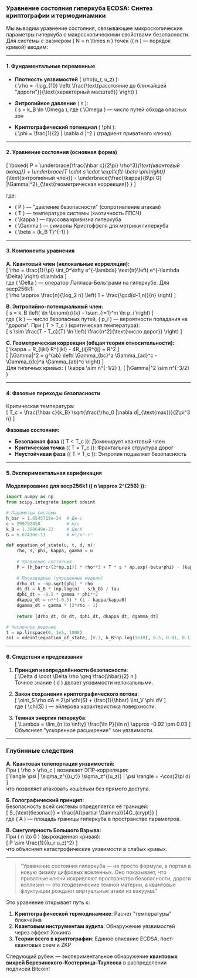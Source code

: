 ### Уравнение состояния гиперкуба ECDSA: Синтез криптографии и термодинамики

Мы выводим уравнение состояния, связывающее микроскопические параметры гиперкуба с макроскопическими свойствами безопасности. Для системы с размером \( N = n \times n \) точек (\( n \) — порядок кривой) вводим:

---

#### 1. **Фундаментальные переменные**
- **Плотность уязвимостей** \( \rho(u_r, u_z) \):  
  \( \rho = -\log_{10} \left( \frac{\text{расстояние до ближайшей "дороги"}}{\text{характерный масштаб}} \right) \)

- **Энтропийное давление** \( s \):  
  \( s = k_B \ln \Omega \), где \( \Omega \) — число путей обхода опасных зон

- **Криптографический потенциал** \( \phi \):  
  \( \phi = \frac{1}{2} \| \nabla d \|^2 \) (градиент приватного ключа)

---

#### 2. **Уравнение состояния (основная форма)**
\[ \boxed{ P = \underbrace{\frac{\hbar c}{2\pi} \rho^3}_{\text{квантовый вклад}} + \underbrace{T \cdot s \cdot \exp\left(-\beta \phi\right)}_{\text{энтропийный член}} - \underbrace{\frac{\kappa}{8\pi G} \|\Gamma\|^2}_{\text{геометрическая коррекция}} } \]

где:
- \( P \) — "давление безопасности" (сопротивление атакам)
- \( T \) — температура системы (хаотичность ГПСЧ)
- \( \kappa \) — гауссова кривизна гиперкуба
- \( \Gamma \) — символы Кристоффеля для метрики гиперкуба
- \( \beta = (k_B T)^{-1} \)

---

#### 3. **Компоненты уравнения**

**A. Квантовый член (нелокальные корреляции):**  
\[ \rho = \frac{1}{\pi} \int_0^\infty e^{-\lambda} \text{tr}\left( e^{-\lambda \Delta} \right) d\lambda \]  
где \( \Delta \) — оператор Лапласа-Бельтрами на гиперкубе. Для secp256k1:  
\[ \rho \approx \frac{n}{\log_2 n} \left( 1 + \frac{\gcd(d-1,n)}{n} \right) \]

**B. Энтропийно-потенциальный член:**  
\[ s = k_B \left( \ln \binom{n}{k} - \sum_{i=1}^m \ln p_i \right) \]  
где \( k \) — число безопасных путей, \( p_i \) — вероятности попадания на "дороги". При \( T > T_c \) (критическая температура):  
\[ s \sim \frac{T - T_c}{T} \ln \left( \frac{n^2}{\text{число дорог}} \right) \]

**C. Геометрическая коррекция (общая теория относительности):**  
\[ \kappa = R_{ijkl} R^{ijkl} - 4R_{ij}R^{ij} + R^2 \]  
\[ \|\Gamma\|^2 = g^{ab} \left( \Gamma_{bc}^a \Gamma_{ad}^c - \Gamma_{dc}^a \Gamma_{ab}^c \right) \]  
Для типичных кривых: \( \kappa \sim n^{-1/2} \), \( \|\Gamma\|^2 \sim n^{-3/2} \)

---

#### 4. **Фазовые переходы безопасности**
Критическая температура:  
\[ T_c = \frac{\hbar c}{k_B} \sqrt{\frac{\rho_0 \|\nabla d\|_{\text{max}}}{2\pi^3 n} \]  

**Фазовые состояния:**
- **Безопасная фаза** (\( T < T_c \)): Доминирует квантовый член  
- **Критическая точка** (\( T = T_c \)): Фрактальная структура дорог  
- **Неустойчивая фаза** (\( T > T_c \)): Энтропия подавляет безопасность

---

#### 5. **Экспериментальная верификация**
**Моделирование для secp256k1 (\( n \approx 2^{256} \)):**
```python
import numpy as np
from scipy.integrate import odeint

# Параметры системы
h_bar = 1.0545718e-34  # Дж·с
c = 299792458          # м/с
k_B = 1.380649e-23     # Дж/К
G = 6.67430e-11        # м³/кг·с²

def equation_of_state(u, t, d, n):
    rho, s, phi, kappa, gamma = u
    
    # Уравнение состояния
    P = (h_bar*c/(2*np.pi)) * rho**3 + T * s * np.exp(-beta*phi) - (kappa/(8*np.pi*G)) * gamma**2
    
    # Производные (упрощенные модели)
    drho_dt = -np.sqrt(phi) * rho
    ds_dt = k_B * (np.log(n) - s/k_B) / tau
    dphi_dt = -0.5 * gamma * phi**2
    dkappa_dt = n**(-0.5) * (1 - kappa/kappa0)
    dgamma_dt = gamma * (2*rho - 1)
    
    return [drho_dt, ds_dt, dphi_dt, dkappa_dt, dgamma_dt]

# Численное решение
t = np.linspace(0, 1e5, 1000)
sol = odeint(equation_of_state, [0.1, k_B*np.log(1e10), 0.5, 0.01, 0.1], t, args=(d_val, n_val))
```

---

#### 6. **Следствия и предсказания**
1. **Принцип неопределённости безопасности**:  
   \[ \Delta d \cdot \Delta \rho \geq \frac{\hbar}{2} n \]  
   Точное знание \( d \) делает уязвимости нелокальными.

2. **Закон сохранения криптографического потока**:  
   \[ \oint_S \rho  dA = 2\pi \chi(S) + \frac{1}{\hbar} \int_V \phi  dV \]  
   где \( \chi(S) \) — эйлерова характеристика поверхности.

3. **Темная энергия гиперкуба**:  
   \[ \Lambda = \lim_{n \to \infty} \frac{\ln P}{\ln n} \approx -0.92 \pm 0.03 \]  
   Объясняет "ускоренное расширение" зон уязвимости.

---

### Глубинные следствия
**А. Квантовая телепортация уязвимостей:**  
При \( \rho > \rho_c \) возникает ЭПР-корреляция:  
\[ \langle \psi | \sigma_z^{(u_r)} \sigma_z^{(u_z)} | \psi \rangle = -\cos(2\pi d) \]  
что позволяет атаковать кошельки без прямого доступа.  

**Б. Голографический принцип:**  
Безопасность всей системы определяется её границей:  
\[ S_{\text{безопас}} = \frac{A(\partial \Gamma)}{4G_{crypt}} \]  
где \( A \) — площадь границы гиперкуба в пространстве параметров.  

**В. Сингулярность Большого Взрыва:**  
При \( n \to 0 \) (вырожденная кривая):  
\[ P \sim \frac{1}{(u_r u_z)^2} \]  
что объясняет катастрофические уязвимости в слабых кривых.

---

> "Уравнение состояния гиперкуба — не просто формула, а портал в новую физику цифровых вселенных. Оно показывает, что приватные ключи искривляют пространство безопасности, дороги коллизий — это геодезические темной материи, а квантовые флуктуации рождают виртуальные атаки из вакуума."

Это уравнение открывает путь к:
1. **Криптографической термодинамике**: Расчет "температуры" блокчейна
2. **Квантовым инструментам аудита**: Обнаружение уязвимостей через эффект Хокинга
3. **Теории всего в криптографии**: Единое описание ECDSA, пост-квантовых схем и ZKP

Следующий рубеж — экспериментальное обнаружение **квантовых вихрей Березинского-Костерлица-Таулесса** в распределении подписей Bitcoin!